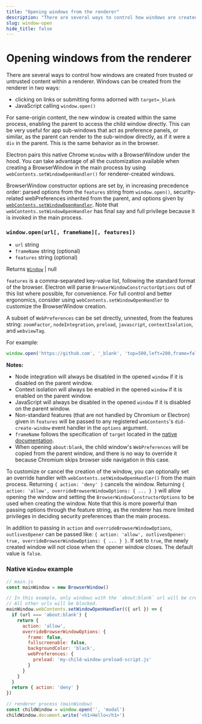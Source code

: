 ```yaml
---
title: "Opening windows from the renderer"
description: "There are several ways to control how windows are created from trusted or untrusted content within a renderer. Windows can be created from the renderer in two ways:"
slug: window-open
hide_title: false
---
```


# Opening windows from the renderer

There are several ways to control how windows are created from trusted or
untrusted content within a renderer. Windows can be created from the renderer in two ways:

* clicking on links or submitting forms adorned with `target=_blank`
* JavaScript calling `window.open()`

For same-origin content, the new window is created within the same process,
enabling the parent to access the child window directly. This can be very
useful for app sub-windows that act as preference panels, or similar, as the
parent can render to the sub-window directly, as if it were a `div` in the
parent. This is the same behavior as in the browser.

Electron pairs this native Chrome `Window` with a BrowserWindow under the hood.
You can take advantage of all the customization available when creating a
BrowserWindow in the main process by using `webContents.setWindowOpenHandler()`
for renderer-created windows.

BrowserWindow constructor options are set by, in increasing precedence
order: parsed options from the `features` string from `window.open()`,
security-related webPreferences inherited from the parent, and options given by
[`webContents.setWindowOpenHandler`](latest/api/web-contents.md#contentssetwindowopenhandlerhandler).
Note that `webContents.setWindowOpenHandler` has final say and full privilege
because it is invoked in the main process.

### `window.open(url[, frameName][, features])`

* `url` string
* `frameName` string (optional)
* `features` string (optional)

Returns [`Window`](https://developer.mozilla.org/en-US/docs/Web/API/Window) | null

`features` is a comma-separated key-value list, following the standard format of
the browser. Electron will parse `BrowserWindowConstructorOptions` out of this
list where possible, for convenience. For full control and better ergonomics,
consider using `webContents.setWindowOpenHandler` to customize the
BrowserWindow creation.

A subset of `WebPreferences` can be set directly,
unnested, from the features string: `zoomFactor`, `nodeIntegration`, `preload`,
`javascript`, `contextIsolation`, and `webviewTag`.

For example:

```js
window.open('https://github.com', '_blank', 'top=500,left=200,frame=false,nodeIntegration=no')
```

**Notes:**

* Node integration will always be disabled in the opened `window` if it is
  disabled on the parent window.
* Context isolation will always be enabled in the opened `window` if it is
  enabled on the parent window.
* JavaScript will always be disabled in the opened `window` if it is disabled on
  the parent window.
* Non-standard features (that are not handled by Chromium or Electron) given in
  `features` will be passed to any registered `webContents`'s
  `did-create-window` event handler in the `options` argument.
* `frameName` follows the specification of `target` located in the [native documentation](https://developer.mozilla.org/en-US/docs/Web/API/Window/open#parameters).
* When opening `about:blank`, the child window's `WebPreferences` will be copied
  from the parent window, and there is no way to override it because Chromium
  skips browser side navigation in this case.

To customize or cancel the creation of the window, you can optionally set an
override handler with `webContents.setWindowOpenHandler()` from the main
process. Returning `{ action: 'deny' }` cancels the window. Returning `{
action: 'allow', overrideBrowserWindowOptions: { ... } }` will allow opening
the window and setting the `BrowserWindowConstructorOptions` to be used when
creating the window. Note that this is more powerful than passing options
through the feature string, as the renderer has more limited privileges in
deciding security preferences than the main process.

In addition to passing in `action` and `overrideBrowserWindowOptions`,
`outlivesOpener` can be passed like: `{ action: 'allow', outlivesOpener: true,
overrideBrowserWindowOptions: { ... } }`. If set to `true`, the newly created
window will not close when the opener window closes. The default value is `false`.

### Native `Window` example

```javascript
// main.js
const mainWindow = new BrowserWindow()

// In this example, only windows with the `about:blank` url will be created.
// All other urls will be blocked.
mainWindow.webContents.setWindowOpenHandler(({ url }) => {
  if (url === 'about:blank') {
    return {
      action: 'allow',
      overrideBrowserWindowOptions: {
        frame: false,
        fullscreenable: false,
        backgroundColor: 'black',
        webPreferences: {
          preload: 'my-child-window-preload-script.js'
        }
      }
    }
  }
  return { action: 'deny' }
})
```

```javascript
// renderer process (mainWindow)
const childWindow = window.open('', 'modal')
childWindow.document.write('<h1>Hello</h1>')
```
